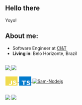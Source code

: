 ## Hello there

Yoyo!

## About me:
* Software Engineer at <a href='https://ciandt.com/br/'>CI&T</a>
* **Living in**: Belo Horizonte, Brazil

</div>
  
  ##
 
<div>  

 <div>
  <a href="https://github.com/s4muelpimentel">
  <img height="180em" src="https://github-readme-stats.vercel.app/api?username=s4muelpimentel&show_icons=true&theme=dracula&include_all_commits=true&count_private=true"/>
  <img height="180em" src="https://github-readme-stats.vercel.app/api/top-langs/?username=s4muelpimentel&layout=compact&langs_count=7&theme=dracula"/> 
</div>
<div style="display: inline_block"><br>
  <img align="center" alt="Sam-Js" height="30" width="40" src="https://raw.githubusercontent.com/devicons/devicon/master/icons/javascript/javascript-plain.svg">
  <img align="center" alt="Sam-Ts" height="30" width="40" src="https://raw.githubusercontent.com/devicons/devicon/master/icons/typescript/typescript-plain.svg">
  <img align="center" alt="Sam-Nodejs" height="30" width="40" src="https://cdn.jsdelivr.net/gh/devicons/devicon/icons/nodejs/nodejs-original.svg">
 
  <!--<img align="right" alt="Sam-yoda" src="https://cdn.discordapp.com/attachments/795358919417397249/825430589581688872/hi.gif"> -->
</div>
 
</div>
  
  ##
 
<div>  

<div>
    <a href="https://www.linkedin.com/in/samuelferpim/" target="_blank"><img
            src="https://img.shields.io/badge/-LinkedIn-%230077B5?style=for-the-badge&logo=linkedin&logoColor=white"
            target="_blank"></a>
    <a href="mailto:samuelferpim@gmail.com"><img
            src="https://img.shields.io/badge/-Gmail-%23333?style=for-the-badge&logo=gmail&logoColor=white"
            target="_blank"></a>
</div>
